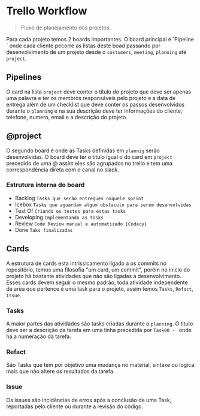 # Trello Workflow

> Fluxo de planejamento dos projetos.

Para cada projeto temos 2 boards importantes. O board principal é ´Pipeline´
onde cada cliente pecorre as listas deste boad passando por desenvolvimento 
de um projeto desde o `costumers`, `meeting`, `planning` até `project`.


## Pipelines

O card na lista `project` deve conter o titulo do projeto que deve ser apenas 
uma palavra e ter os membros responsáveis pelo projeto e a data de entrega além 
de um checklist que deve conter os passos desenvolvidos durante o `planning` e na 
sua descrição deve ter informações do cliente, telefone, numero, email e a descrição
do projeto. 


## @project

O segundo board é onde as Tasks definidas em `plannig` serão desenvolvidas. O
board deve ter o titulo igual o do card em `project` precedido de uma *@* assim 
eles são agrupados no trello e tem uma correspondência direta com o canal no 
slack.


### Estrutura interna do board 

- Backlog 		`Tasks que serão entregues naquele sprint`
- Icebox		`Tasks que aguardam algum obstaculo para serem desenvolvidas`
- Test Of		`Criando os testes para estas tasks`
- Developing	`Implementando as tasks`
- Review		`Code Review manual e automatizado [Codacy]`
- Done			`Taks finalizadas`


## Cards

A estrutura de cards esta intrissicamento ligado a os commits no repositório, temos uma filosofia "um card, um commit", porém no inicio do projeto há bastante atividades que não são ligadas a desenvolvimento. Esses cards devem seguir o mesmo padrão, toda atividade independente da area que pertence é uma task para o projeto, assim temos `Tasks`, `Refact`, `Issue`.


### Tasks

A maior partes das atividades são tasks criadas durante o `planning`. O titulo deve ser a descrição da tarefa em uma linha precedida por `Task00 - ` onde há a numeração da tarefa. 


### Refact   

São Tasks que tem por objetivo uma mudança no material, sintaxe ou logica mais que não altere os resultados da tarefa.


### Issue

Os issues são incidências de erros após a conclusão de uma Task, reportadas pelo cliente ou durante a revisão do código.

